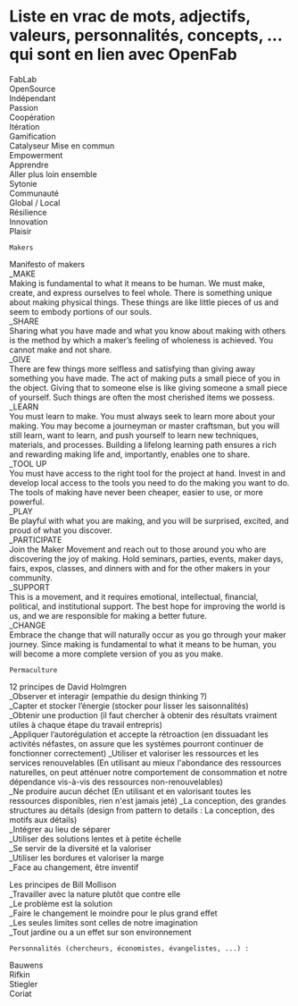 # Liste en vrac de mots, adjectifs, valeurs, personnalités, concepts, ... qui sont en lien avec OpenFab

FabLab  
OpenSource  
Indépendant  
Passion  
Coopération  
Itération  
Gamification  
Catalyseur 
Mise en commun  
Empowerment  
Apprendre  
Aller plus loin ensemble  
Sytonie  
Communauté  
Global / Local  
Résilience  
Innovation  
Plaisir  

    Makers  
Manifesto of makers  
_MAKE  
Making is fundamental to what it means to be human. We must make, create, and express ourselves to feel whole. There is something unique about  making physical things. These things are like little pieces of us and seem to embody portions of our souls.  
_SHARE  
Sharing what you have made and what you know about making with others is the method by which a maker’s feeling of wholeness is achieved. You cannot make and not share.  
_GIVE  
There are few things more selfless and satisfying than giving away something you have made. The act of making puts a small piece of you in the object. Giving that to someone else is like giving someone a small piece of yourself. Such things are often the most cherished items we possess.  
_LEARN  
You must learn to make. You must always seek to learn more about your making. You may become a journeyman or master craftsman, but you will still learn, want to learn, and push yourself to learn new techniques, materials, and processes. Building a lifelong learning path ensures a rich and rewarding making life and, importantly, enables one to share.  
_TOOL UP  
You must have access to the right tool for the project  at hand. Invest in and develop local access to the tools you need to do the making you want to do. The tools of making have never been cheaper, easier to use, or more powerful.  
_PLAY  
Be playful with what you are making, and you will be surprised, excited, and proud of what you discover.  
_PARTICIPATE  
Join the Maker Movement and reach out to those around you who are discovering the joy of making. Hold seminars, parties, events, maker days, fairs, expos, classes, and dinners with and for the other makers in your community.  
_SUPPORT  
This is a movement, and it requires emotional, intellectual, financial, political, and institutional support. The best hope for improving the world is us,  and we are responsible for making a better future.  
_CHANGE  
Embrace the change that will naturally occur as you go through your maker journey. Since making is fundamental to what it means to be human, you will become a more complete version of you as you make.  

    Permaculture  
 12 principes de David Holmgren  
_Observer et interagir (empathie du design thinking ?)  
_Capter et stocker l’énergie (stocker pour lisser les saisonnalités)    
_Obtenir une production (il faut chercher à obtenir des résultats vraiment utiles à chaque étape du travail entrepris)  
_Appliquer l’autorégulation et accepte la rétroaction (en dissuadant les activités néfastes, on assure que les systèmes pourront continuer de fonctionner correctement) 
_Utiliser et valoriser les ressources et les services renouvelables (En utilisant au mieux l'abondance des ressources naturelles, on peut atténuer notre comportement de consommation et notre dépendance vis-à-vis des ressources non-renouvelables)   
_Ne produire aucun déchet (En utilisant et en valorisant toutes les ressources disponibles, rien n'est jamais jeté) 
_La conception, des grandes structures au détails (design from pattern to details : La conception, des motifs aux détails)  
_Intégrer au lieu de séparer    
_Utiliser des solutions lentes et à petite échelle  
_Se servir de la diversité et la valoriser  
_Utiliser les bordures et valoriser la marge    
_Face au changement, être inventif  

Les principes de Bill Mollison  
_Travailler avec la nature plutôt que contre elle   
_Le problème est la solution    
_Faire le changement le moindre pour le plus grand effet    
_Les seules limites sont celles de notre imagination    
_Tout jardine ou a un effet sur son environnement  
  
    Personnalités (chercheurs, économistes, évangelistes, ...) :  
Bauwens  
Rifkin  
Stiegler  
Coriat  
